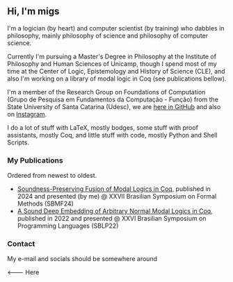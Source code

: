 ## Hi, I'm migs

I'm a logician (by heart) and computer scientist (by training) who dabbles in philosophy, mainly philosophy of science and philosophy of computer science.

Currently I'm pursuing a Master's Degree in Philosophy at the Institute of Philosophy and Human Sciences of Unicamp, though I spend most of my time at the Center of Logic, Epistemology and History of Science (CLE), and also I'm working on a library of modal logic in Coq (see publications bellow).

I'm a member of the Research Group on Foundations of Computation (Grupo de Pesquisa em Fundamentos da Computação - Função) from the State University of Santa Catarina (Udesc), we are [here in GitHub](https://github.com/funcao) and also on [Instagram](https://www.instagram.com/funcao.udesc/).

I do a lot of stuff with LaTeX, mostly bodges, some stuff with proof assistants, mostly Coq, and little stuff with code, mostly Python and Shell Scripts.

### My Publications

Ordered from newest to oldest.

- [Soundness-Preserving Fusion of Modal Logics in Coq](https://doi.org/10.1007/978-3-031-78116-2_8), published in 2024 and presented (by me) @ XXVII Brasilian Symposium on Formal Methods (SBMF24)
- [A Sound Deep Embedding of Arbitrary Normal Modal Logics in Coq](https://doi.org/10.1145/3561320.3561329), published in 2022 and presented @ XXVI Brasilian Symposium on Programming Languages (SBLP22)

### Contact

My e-mail and socials should be somewhere around

<--- Here

<!--
**MiguelANunes/MiguelANunes** is a ✨ _special_ ✨ repository because its `README.md` (this file) appears on your GitHub profile.

Here are some ideas to get you started:

- 🔭 I’m currently working on ...
- 🌱 I’m currently learning ...
- 👯 I’m looking to collaborate on ...
- 🤔 I’m looking for help with ...
- 💬 Ask me about ...
- 📫 How to reach me: ...
- 😄 Pronouns: ...
- ⚡ Fun fact: ...
-->
